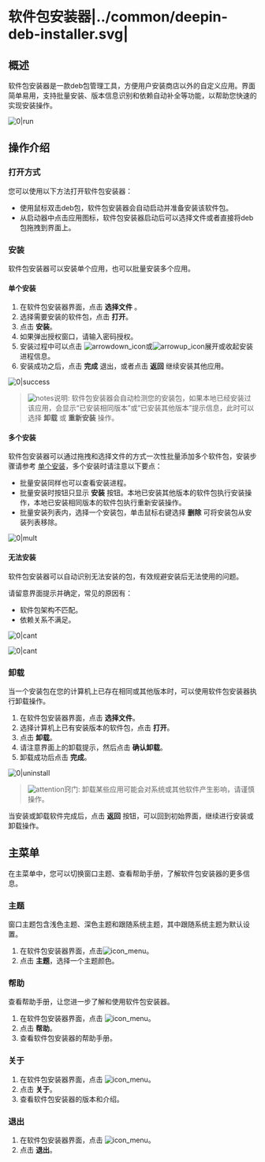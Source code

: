 # 软件包安装器|../common/deepin-deb-installer.svg|

## 概述

软件包安装器是一款deb包管理工具，方便用户安装商店以外的自定义应用。界面简单易用，支持批量安装、版本信息识别和依赖自动补全等功能，以帮助您快速的实现安装操作。

![0|run](jpg/run.png)


## 操作介绍


### 打开方式

您可以使用以下方法打开软件包安装器：

- 使用鼠标双击deb包，软件包安装器会自动启动并准备安装该软件包。
- 从启动器中点击应用图标，软件包安装器启动后可以选择文件或者直接将deb包拖拽到界面上。

### 安装

软件包安装器可以安装单个应用，也可以批量安装多个应用。

#### 单个安装

1.  在软件包安装器界面，点击 **选择文件** 。
2.  选择需要安装的软件包，点击 **打开**。
3.  点击 **安装**。
4.  如果弹出授权窗口，请输入密码授权。
5.  安装过程中可以点击 ![arrowdown_icon](icon/arrowdown_icon.svg)或![arrowup_icon](icon/arrowup_icon.svg)展开或收起安装进程信息。
6.  安装成功之后，点击 **完成** 退出，或者点击 **返回** 继续安装其他应用。

![0|success](jpg/success.png)
&nbsp;&nbsp;&nbsp;&nbsp;&nbsp;&nbsp;&nbsp;&nbsp;&nbsp;&nbsp;&nbsp;&nbsp;&nbsp;

>![notes](icon/notes.svg)说明: 软件包安装器会自动检测您的安装包，如果本地已经安装过该应用，会显示“已安装相同版本”或“已安装其他版本”提示信息，此时可以选择 **卸载** 或 **重新安装** 操作。




#### 多个安装

软件包安装器可以通过拖拽和选择文件的方式一次性批量添加多个软件包，安装步骤请参考 [单个安装](单个安装)，多个安装时请注意以下要点：

- 批量安装同样也可以查看安装进程。
- 批量安装时按钮只显示 **安装** 按钮。本地已安装其他版本的软件包执行安装操作，本地已安装相同版本的软件包执行重新安装操作。
- 批量安装列表内，选择一个安装包，单击鼠标右键选择 **删除** 可将安装包从安装列表移除。


![0|mult](jpg/multi.png)


#### 无法安装

软件包安装器可以自动识别无法安装的包，有效规避安装后无法使用的问题。

请留意界面提示并确定，常见的原因有：

- 软件包架构不匹配。
- 依赖关系不满足。


![0|cant](jpg/cant1.png)

![0|cant](jpg/cant2.png)


### 卸载

当一个安装包在您的计算机上已存在相同或其他版本时，可以使用软件包安装器执行卸载操作。

1. 在软件包安装器界面，点击 **选择文件**。
2. 选择计算机上已有安装版本的软件包，点击 **打开**。
3. 点击 **卸载**。
4. 请注意界面上的卸载提示，然后点击 **确认卸载**。
5. 卸载成功后点击 **完成**。

![0|uninstall](jpg/uninstall.png)
&nbsp;&nbsp;&nbsp;&nbsp;&nbsp;&nbsp;&nbsp;&nbsp;&nbsp;&nbsp;&nbsp;&nbsp;&nbsp;

> ![attention](icon/attention.svg)窍门: 卸载某些应用可能会对系统或其他软件产生影响，请谨慎操作。



当安装或卸载软件完成后，点击 **返回** 按钮，可以回到初始界面，继续进行安装或卸载操作。

## 主菜单

在主菜单中，您可以切换窗口主题、查看帮助手册，了解软件包安装器的更多信息。

### 主题

窗口主题包含浅色主题、深色主题和跟随系统主题，其中跟随系统主题为默认设置。

1. 在软件包安装器界面，点击![icon_menu](icon/icon_menu.svg)。
2. 点击 **主题**，选择一个主题颜色。

### 帮助

查看帮助手册，让您进一步了解和使用软件包安装器。

1. 在软件包安装器界面，点击 ![icon_menu](icon/icon_menu.svg)。
2. 点击 **帮助**。
3. 查看软件包安装器的帮助手册。


### 关于

1. 在软件包安装器界面，点击 ![icon_menu](icon/icon_menu.svg)。
2. 点击 **关于**。
3. 查看软件包安装器的版本和介绍。


### 退出

1. 在软件包安装器界面，点击 ![icon_menu](icon/icon_menu.svg)。
2. 点击 **退出**。

